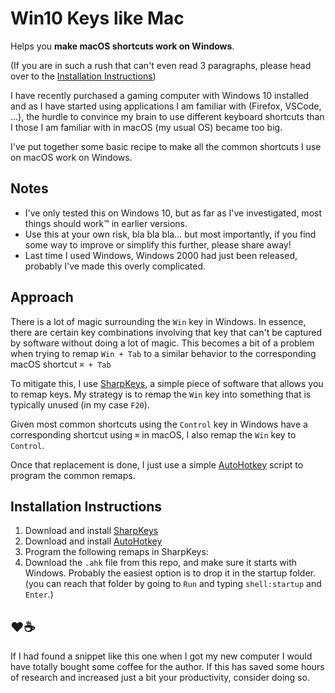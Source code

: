 # Win10 Keys like Mac

Helps you **make macOS shortcuts work on Windows**.

(If you are in such a rush that can't even read 3 paragraphs, please head
over to the [Installation Instructions](#installation-instructions))

I have recently purchased a gaming computer with Windows 10 installed and
as I have started using applications I am familiar with (Firefox, VSCode,
...), the hurdle to convince my brain to use different keyboard shortcuts
than I those I am familiar with in macOS (my usual OS) became too big.

I've put together some basic recipe to make all the common shortcuts I use
on macOS work on Windows.

## Notes

- I've only tested this on Windows 10, but as far as I've investigated, most
things should work™ in earlier versions.
- Use this at your own risk, bla bla bla... but most importantly, if you
find some way to improve or simplify this further, please share away!
- Last time I used Windows, Windows 2000 had just been released, probably
I've made this overly complicated.

## Approach

There is a lot of magic surrounding the `Win` key in Windows. In essence, there
are certain key combinations involving that key that can't be captured by
software without doing a lot of magic. This becomes a bit of a problem when
trying to remap `Win + Tab` to a similar behavior to the corresponding
macOS shortcut `⌘ + Tab`

To mitigate this, I use
[SharpKeys](https://www.randyrants.com/category/sharpkeys/), a simple piece
of software that allows you to remap keys. My strategy is to remap the `Win`
key into something that is typically unused (in my case `F20`).

Given most common shortcuts using the `Control` key in Windows have a
corresponding shortcut using `⌘` in macOS, I also remap the `Win` key to
`Control`.

Once that replacement is done, I just use a simple
[AutoHotkey](https://www.autohotkey.com/) script to program the common
remaps.

## Installation Instructions

1. Download and install
[SharpKeys](https://www.randyrants.com/category/sharpkeys/)
2. Download and install
[AutoHotkey](https://www.autohotkey.com/)
3. Program the following remaps in SharpKeys:
4. Download the `.ahk` file from this repo, and make sure it starts with
Windows. Probably the easiest option is to drop it in the startup folder.
(you can reach that folder by going to `Run` and typing `shell:startup` and
`Enter`.)

## ❤️☕

If I had found a snippet like this one when I got my new computer I would
have totally bought some coffee for the author. If this has saved some hours
of research and increased just a bit your productivity, consider doing so.